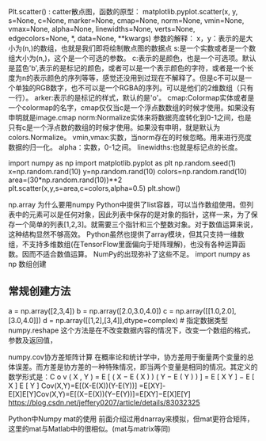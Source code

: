Plt.scatter() :
catter散点图，函数的原型：
matplotlib.pyplot.scatter(x, y, s=None, c=None, marker=None, cmap=None, norm=None, vmin=None, vmax=None, alpha=None, linewidths=None, verts=None, edgecolors=None, *, data=None, **kwargs)
参数的解释：
x，y：表示的是大小为(n,)的数组，也就是我们即将绘制散点图的数据点
s:是一个实数或者是一个数组大小为(n,)，这个是一个可选的参数。
c:表示的是颜色，也是一个可选项。默认是蓝色'b',表示的是标记的颜色，或者可以是一个表示颜色的字符，或者是一个长度为n的表示颜色的序列等等，感觉还没用到过现在不解释了。但是c不可以是一个单独的RGB数字，也不可以是一个RGBA的序列。可以是他们的2维数组（只有一行）。
arker:表示的是标记的样式，默认的是'o'。
cmap:Colormap实体或者是一个colormap的名字，cmap仅仅当c是一个浮点数数组的时候才使用。如果没有申明就是image.cmap
norm:Normalize实体来将数据亮度转化到0-1之间，也是只有c是一个浮点数的数组的时候才使用。如果没有申明，就是默认为colors.Normalize。
vmin,vmax:实数，当norm存在的时候忽略。用来进行亮度数据的归一化。
alpha：实数，0-1之间。
linewidths:也就是标记点的长度。

import numpy as np
import matplotlib.pyplot as plt
np.random.seed(1)
x=np.random.rand(10)
y=np.random.rand(10)
colors=np.random.rand(10)
area=(30*np.random.rand(10))**2
plt.scatter(x,y,s=area,c=colors,alpha=0.5)
plt.show()

np.array
为什么要用numpy
    Python中提供了list容器，可以当作数组使用。但列表中的元素可以是任何对象，因此列表中保存的是对象的指针，这样一来，为了保存一个简单的列表[1,2,3]。就需要三个指针和三个整数对象。对于数值运算来说，这种结构显然不够高效。
    Python虽然也提供了array模块，但其只支持一维数组，不支持多维数组(在TensorFlow里面偏向于矩阵理解)，也没有各种运算函数。因而不适合数值运算。
    NumPy的出现弥补了这些不足。
import numpy as np
数组创建
## 常规创建方法
a = np.array([2,3,4])
b = np.array([2.0,3.0,4.0])
c = np.array([[1.0,2.0],[3.0,4.0]])
d = np.array([[1,2],[3,4]],dtype=complex) # 指定数据类型
numpy.reshape
这个方法是在不改变数据内容的情况下，改变一个数组的格式，参数及返回值，

numpy.cov协方差矩阵计算
在概率论和统计学中，协方差用于衡量两个变量的总体误差。而方差是协方差的一种特殊情况，即当两个变量是相同的情况。其定义的数学形式是：C o v ( X , Y ) = E [ ( X − E ( X ) ) ( Y − E ( Y ) ) ] = E [ X Y ] − E [ X ] E [ Y ] Cov(X,Y)=E[(X-E(X))(Y-E(Y))] =E[XY]-E[X]E[Y]Cov(X,Y)=E[(X−E(X))(Y−E(Y))]=E[XY]−E[X]E[Y]  https://blog.csdn.net/jeffery0207/article/details/83032325

Python中Numpy mat的使用
前面介绍过用dnarray来模拟，但mat更符合矩阵，这里的mat与Matlab中的很相似。(mat与matrix等同)
